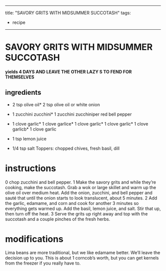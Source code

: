 

	
---
title: "SAVORY GRITS WITH MIDSUMMER SUCCOTASH"
tags:
  - recipe
---
# SAVORY GRITS WITH MIDSUMMER SUCCOTASH
#### yields 4 DAYS AND LEAVE THE OTHER LAZY  S TO FEND FOR THEMSELVES
## ingredients
* 2 tsp olive oil* 2 tsp olive oil or white onion

* 1 zucchini zucchini* 1 zucchini zucchiniper red bell pepper

* 1 clove garlic* 1 clove garlice* 1 clove garlic* 1 clove garlic* 1 clove garlicb* 1 clove garlic
* 1 tsp lemon juice

* 1/4 tsp salt
Toppers: chopped chives, fresh basil, dill

# instructions
0 chop zucchini and bell pepper.
1 Make the savory grits and while they’re cooking, make the succotash. Grab a wok or large skillet and warm up the olive oil over medium heat. Add the onion, zucchini, and bell pepper and sauté that    until the onion starts to look translucent, about 5 minutes.
2 Add the garlic, edamame, and corn and cook for another 3 minutes so everything gets warmed up. Add the basil, lemon juice, and salt. Stir that    up, then turn off the heat.
3 Serve the grits up right away and top with the succotash and a couple pinches of the fresh herbs.

# modifications

Lima beans are more traditional, but we like edamame better. We’ll leave the decision up to you.
 This is about 1 corncob’s worth, but you can get kernels from the freezer if you really  have to.
	

